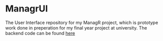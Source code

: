 # ManagrUI

The User Interface repository for my ManagR project, which is prototype work done in preperation for my final year project at university.
The backend code can be found [here](https://github.com/olivermchaleTU/managR-Backend)
